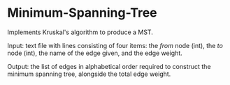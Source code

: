 # Minimum-Spanning-Tree
Implements Kruskal's algorithm to produce a MST. 

Input: text file with lines consisting of four items: the *from* node (int), the *to* node (int), the name of the edge
given, and the edge weight.

Output: the list of edges in alphabetical order required to construct the minimum spanning tree, alongside the total edge weight. 
